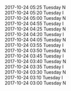 2017-10-24 05:25 Tuesday  N  
2017-10-24 05:20 Tuesday  I  
2017-10-24 05:00 Tuesday  N  
2017-10-24 04:55 Tuesday  I  
2017-10-24 04:25 Tuesday  N  
2017-10-24 04:20 Tuesday  I  
2017-10-24 04:05 Tuesday  N  
2017-10-24 03:55 Tuesday  I  
2017-10-24 03:50 Tuesday  N  
2017-10-24 03:45 Tuesday  I  
2017-10-24 03:40 Tuesday  N  
2017-10-24 03:35 Tuesday  I  
2017-10-24 03:30 Tuesday  N  
2017-10-24 03:10 Tuesday  I  
2017-10-24 03:00 Tuesday  N  
